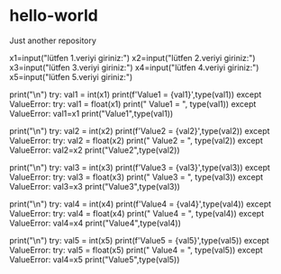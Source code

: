 # hello-world
Just another repository


x1=input("lütfen 1.veriyi giriniz:")
x2=input("lütfen 2.veriyi giriniz:")
x3=input("lütfen 3.veriyi giriniz:")
x4=input("lütfen 4.veriyi giriniz:")
x5=input("lütfen 5.veriyi giriniz:")

print("\n")
try:
    val1 = int(x1)
    print(f'Value1 =  {val1}',type(val1))
except ValueError:
    try:
        val1 = float(x1)
        print(" Value1 = ", type(val1))
    except ValueError:
        val1=x1
        print("Value1",type(val1))
              
print("\n")
try:
    val2 = int(x2)
    print(f'Value2 =  {val2}',type(val2))
except ValueError:
    try:
        val2 = float(x2)
        print(" Value2 = ", type(val2))
    except ValueError:
        val2=x2
        print("Value2",type(val2))

print("\n")
try:
    val3 = int(x3)
    print(f'Value3 =  {val3}',type(val3))
except ValueError:
    try:
        val3 = float(x3)
        print(" Value3 = ", type(val3))
    except ValueError:
        val3=x3
        print("Value3",type(val3))
        
print("\n")
try:
    val4 = int(x4)
    print(f'Value4 =  {val4}',type(val4))
except ValueError:
    try:
        val4 = float(x4)
        print(" Value4 = ", type(val4))
    except ValueError:
        val4=x4
        print("Value4",type(val4))
        
print("\n")
try:
    val5 = int(x5)
    print(f'Value5 =  {val5}',type(val5))
except ValueError:
    try:
        val5 = float(x5)
        print(" Value4 = ", type(val5))
    except ValueError:
        val4=x5
        print("Value5",type(val5))
